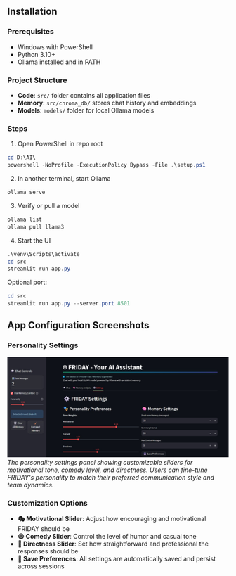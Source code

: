 ## Installation

### Prerequisites
- Windows with PowerShell
- Python 3.10+
- Ollama installed and in PATH

### Project Structure
- **Code**: `src/` folder contains all application files
- **Memory**: `src/chroma_db/` stores chat history and embeddings
- **Models**: `models/` folder for local Ollama models

### Steps
1) Open PowerShell in repo root
```powershell
cd D:\AI\
powershell -NoProfile -ExecutionPolicy Bypass -File .\setup.ps1
```
2) In another terminal, start Ollama
```powershell
ollama serve
```
3) Verify or pull a model
```powershell
ollama list
ollama pull llama3
```
4) Start the UI
```powershell
.\venv\Scripts\activate
cd src
streamlit run app.py
```
Optional port:
```powershell
cd src
streamlit run app.py --server.port 8501
```

## App Configuration Screenshots

### Personality Settings
![Personality Configuration](screenshot/personality-setting.jpeg)
*The personality settings panel showing customizable sliders for motivational tone, comedy level, and directness. Users can fine-tune FRIDAY's personality to match their preferred communication style and team dynamics.*

### Customization Options
- **🎭 Motivational Slider**: Adjust how encouraging and motivational FRIDAY should be
- **😄 Comedy Slider**: Control the level of humor and casual tone
- **🎯 Directness Slider**: Set how straightforward and professional the responses should be
- **💾 Save Preferences**: All settings are automatically saved and persist across sessions

